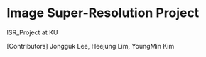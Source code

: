 # Image Super-Resolution Project
 ISR_Project at KU
 
 
 [Contributors] Jongguk Lee, Heejung Lim, YoungMin Kim
